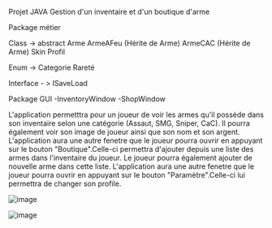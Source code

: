 Projet JAVA Gestion d'un inventaire et d'un boutique d'arme

Package métier
  
  Class -> abstract Arme
           ArmeAFeu (Hérite de Arme)
           ArmeCAC  (Hérite de Arme)
           Skin
           Profil
  
  Enum -> Categorie
          Rareté
  
  Interface - > ISaveLoad
  
Package GUI
  -InventoryWindow
  -ShopWindow
  
L'application permetttra pour un joueur de voir les armes qu'il possède dans son inventaire selon une catégorie (Assaut, SMG, Sniper, CaC). Il pourra également voir
son image de joueur ainsi que son nom et son argent.
L'application aura une autre fenetre que le joueur pourra ouvrir en appuyant sur le bouton "Boutique".Celle-ci permettra d'ajouter depuis une liste des armes dans
l'inventaire du joueur. Le joueur pourra également ajouter de nouvelle arme dans cette liste. 
L'application aura une autre fenetre que le joueur pourra ouvrir en appuyant sur le bouton "Paramètre".Celle-ci lui permettra de changer son profile.


![image](https://user-images.githubusercontent.com/60435441/235169281-33cd8b6a-d959-4ded-a8a3-eb7468a9ea8e.png)

![image](https://user-images.githubusercontent.com/60435441/235170612-61f50f2c-9e6a-478c-80af-e95c3cb70213.png)

